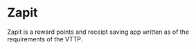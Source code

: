 # Zapit

Zapit is a reward points and receipt saving app written as of the requirements of the VTTP.